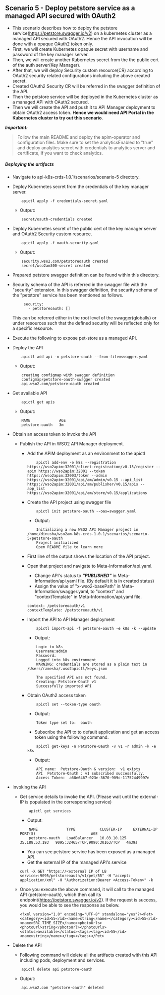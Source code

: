 ## Scenario 5 - Deploy petstore service as a managed API secured with OAuth2
- This scenario describes how to deploy the petstore service(https://petstore.swagger.io/v2) on a kubernetes cluster as a managed API secured with OAuth2. Hence the API invocation will be done with a opaque OAuth2 token only.
- First, we will create Kubernetes opaque secret with username and password of the key manager server.
- Then, we will create another Kubernetes secret from the the public cert of the auth server(Key Manager).
- After that, we will deploy Security custom resource(CR) according to OAuth2 security related configurations including the above created secret. 
- Created OAuth2 Security CR will be referred in the swagger definition of the API.
- Then the petstore service will be deployed in the Kubernetes cluster as a managed API with OAuth2 secured.
- Then we will create the API and push it to API Manager deployment to obtain OAuth2 access token. **Hence we would need API Portal in the Kubernetes cluster to try out this scenario**. 

 ***Important:***
> Follow the main README and deploy the apim-operator and configuration files. Make sure to set the analyticsEnabled to "true" and deploy analytics secret with credentials to analytics server and certificate, if you want to check analytics.

 ##### Deploying the artifacts

- Navigate to api-k8s-crds-1.0.1/scenarios/scenario-5 directory.

- Deploy Kubernetes secret from the credentials of the key manager server.
    ```$xslt
        apictl apply -f credentials-secret.yaml
    ```
    - Output:
    ```$xslt
        secret/oauth-credentials created
    ```

- Deploy Kubernetes secret of the public cert of the key manager server and OAuth2 Security custom resource.
    ```$xslt
        apictl apply -f oauth-security.yaml
    ```
    - Output:
    ```$xslt
        security.wso2.com/petstoreoauth created
        secret/wso2am300-secret created
    ```

- Prepared petstore swagger definition can be found within this directory.

- Security schema of the API is referred in the swagger file with the "security" extension.
In this swagger definition, the security schema of the "petstore" service has been mentioned as follows.
    ```
         security:
           - petstoreoauth: []
    ```
    This can be referred either in the root level of the swagger(globally) or under resources such that the defined security will be reflected only for a specific resource.
- Execute the following to expose pet-store as a managed API.

- Deploy the  API <br /> 
    ```
        apictl add api -n petstore-oauth --from-file=swagger.yaml
    ``` 
    - Output:
    ```
        creating configmap with swagger definition
        configmap/petstore-oauth-swagger created
        api.wso2.com/petstore-oauth created
    ```
    
- Get available API <br /> 
    ```
        apictl get apis
    ```
    - Output:
    ```    
        NAME             AGE
        petstore-oauth   3m
    ```
   
- Obtain an access token to invoke the API
    - Publish the API in WSO2 API Manager deployment.
        - Add the APIM deployment as an environment to the apictl
            ```$xslt
                apictl add-env -e k8s --registration https://wso2apim:32001/client-registration/v0.15/register --apim https://wso2apim:32001 --token https://wso2apim:32003/token --admin https://wso2apim:32001/api/am/admin/v0.15 --api_list https://wso2apim:32001/api/am/publisher/v0.15/apis --app_list https://wso2apim:32001/api/am/store/v0.15/applications
            ```
        - Create the API project using swagger file
            ```$xslt
                apictl init petstore-oauth --oas=swagger.yaml
            ```
            - Output:
            ```$xslt
                Initializing a new WSO2 API Manager project in /home/dinusha/wso2am-k8s-crds-1.0.1/scenarios/scenario-5/petstore-oauth
                Project initialized
                Open README file to learn more
            ```
        - First line of the output shows the location of the API project.
        - Open that project and navigate to Meta-Information/api.yaml.
            - Change API's status to ***"PUBLISHED"*** in Meta-Information/api.yaml file.
        (By default it is in created status)     
            - Assign the value of "x-wso2-basePath" in Meta-Information/swagger.yaml, to "context" and "contextTemplate" in Meta-Information/api.yaml file.
            ```$xslt
            context: /petstoreoauth/v1
            contextTemplate: /petstoreoauth/v1
            ```
        - Import the API to API Manager deployment
            ```$xslt
                apictl import-api -f petstore-oauth -e k8s -k --update
            ```
            - Output:
            ```$xslt
                Login to k8s
                Username:admin
                Password:
                Logged into k8s environment
                WARNING: credentials are stored as a plain text in /Users/ramesha/.wso2apictl/keys.json

                The specified API was not found.
                Creating: Petstore-Oauth v1
                Successfully imported API

            ```
        - Obtain OAuth2 access token
            ```$xslt
                apictl set --token-type oauth
            ```
            - Output: 
            ```$xslt
                Token type set to:  oauth
            ```
            - Subscribe the API to to default application and get an access token using the following command.
                
            ```    
                apictl get-keys -n Petstore-Oauth -v v1 -r admin -k -e k8s
            ```
            - Output: 
            ```
                API name:  Petstore-Oauth & version:  v1 exists
                API  Petstore-Oauth : v1 subscribed successfully.
                Access Token:  a68e6467-023e-3670-909c-11752449997e
            ```
- Invoking the API <br />

    - Get service details to invoke the API. (Please wait until the external-IP is populated in the corresponding service)
        ```
            apictl get services
        ```
        - Output:
        
        ```
            NAME             TYPE           CLUSTER-IP     EXTERNAL-IP     PORT(S)                         AGE
            petstore-oauth   LoadBalancer   10.83.10.125   35.188.53.193   9095:32465/TCP,9090:30163/TCP   4m39s
        ```
        - You can see petstore service has been exposed as a managed API.
        - Get the external IP of the managed API's service
         
        ```
        curl -X GET "https://<external IP of LB service>:9095/petstoreoauth/v1/pet/55" -H "accept: application/xml" -H "Authorization:Bearer <Access-Token>" -k
        ```
    - Once you execute the above command, it will call to the managed API (petstore-oauth), which then call its endpoint(https://petstore.swagger.io/v2). If the request is success, you would be able to see the response as below.
        ```
        <?xml version="1.0" encoding="UTF-8" standalone="yes"?><Pet><category><id>55</id><name>string</name></category><id>55</id><name>SRC_TIME_SIZE</name><photoUrls><photoUrl>string</photoUrl></photoUrls><status>available</status><tags><tag><id>55</id><name>string</name></tag></tags></Pet>
        ```
    

- Delete the  API <br /> 
    - Following command will delete all the artifacts created with this API including pods, deployment and services.
    ```
        apictl delete api petstore-oauth
    ```
    -  Output:
    ```
        api.wso2.com "petstore-oauth" deleted
    ```